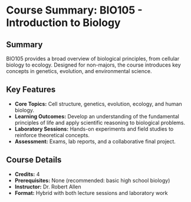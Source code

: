 # Course Summary: BIO105 - Introduction to Biology

## Summary
BIO105 provides a broad overview of biological principles, from cellular biology to ecology. Designed for non-majors, the course introduces key concepts in genetics, evolution, and environmental science.

## Key Features
- **Core Topics:** Cell structure, genetics, evolution, ecology, and human biology.
- **Learning Outcomes:** Develop an understanding of the fundamental principles of life and apply scientific reasoning to biological problems.
- **Laboratory Sessions:** Hands-on experiments and field studies to reinforce theoretical concepts.
- **Assessment:** Exams, lab reports, and a collaborative final project.

## Course Details
- **Credits:** 4
- **Prerequisites:** None (recommended: basic high school biology)
- **Instructor:** Dr. Robert Allen
- **Format:** Hybrid with both lecture sessions and laboratory work
